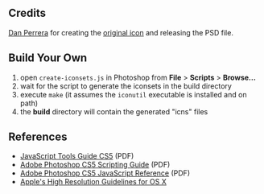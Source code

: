 ## Credits

[Dan Perrera][4] for creating the [original icon][5] and releasing the PSD file.

## Build Your Own

1. open `create-iconsets.js` in Photoshop from **File** > **Scripts** > **Browse...**
2. wait for the script to generate the iconsets in the build directory
3. execute `make` (it assumes the `iconutil` executable is installed and on path)
4. the **build** directory will contain the generated "icns" files

## References

- [JavaScript Tools Guide CS5][0] (PDF)
- [Adobe Photoshop CS5 Scripting Guide][1] (PDF)
- [Adobe Photoshop CS5 JavaScript Reference][2] (PDF)
- [Apple's High Resolution Guidelines for OS X][3]

[0]: http://wwwimages.adobe.com/www.adobe.com/content/dam/Adobe/en/devnet/scripting/pdfs/javascript_tools_guide.pdf
[1]: http://wwwimages.adobe.com/www.adobe.com/content/dam/Adobe/en/devnet/photoshop/pdfs/photoshop_cs5_scripting_guide.pdf
[2]: http://wwwimages.adobe.com/www.adobe.com/content/dam/Adobe/en/devnet/photoshop/pdfs/photoshop_cs5_javascript_ref.pdf
[3]: http://developer.apple.com/library/mac/#documentation/GraphicsAnimation/Conceptual/HighResolutionOSX/Optimizing/Optimizing.html#//apple_ref/doc/uid/TP40012302-CH7-SW4
[4]: http://dribbble.com/dperrera
[5]: http://dribbble.com/shots/311515-A-Sublime-Text-2-Icon-that-is-less-horrible
